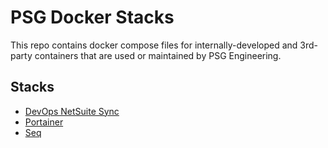 # PSG Docker Stacks

This repo contains docker compose files for internally-developed and 3rd-party containers that are used or maintained by PSG Engineering.

## Stacks

* [DevOps NetSuite Sync](devopsnetsuitesync)
* [Portainer](portainer)
* [Seq](seq)
